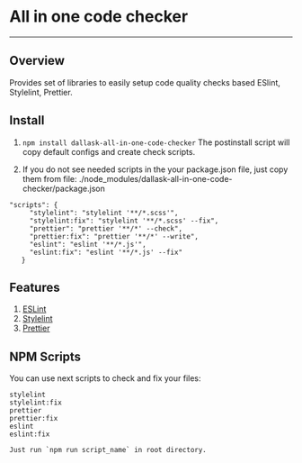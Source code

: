 # All in one code checker
---

## Overview

Provides set of libraries to easily setup code quality checks based ESlint, Stylelint, Prettier.


## Install

1. `npm install dallask-all-in-one-code-checker` The postinstall script will copy default configs and create check scripts.

1. If you do not see needed scripts in the your package.json file, just copy them from file: ./node_modules/dallask-all-in-one-code-checker/package.json

```
"scripts": {
     "stylelint": "stylelint '**/*.scss'",
     "stylelint:fix": "stylelint '**/*.scss' --fix",
     "prettier": "prettier '**/*' --check",
     "prettier:fix": "prettier '**/*' --write",
     "eslint": "eslint '**/*.js'",
     "eslint:fix": "eslint '**/*.js' --fix"
   }
```

## Features

1. [ESLint](https://eslint.org) 
1. [Stylelint](https://stylelint.io)  
1. [Prettier](https://prettier.io) 

## NPM Scripts

You can use next scripts to check and fix your files:

    stylelint           
    stylelint:fix
    prettier
    prettier:fix
    eslint
    eslint:fix 
   
    Just run `npm run script_name` in root directory.

